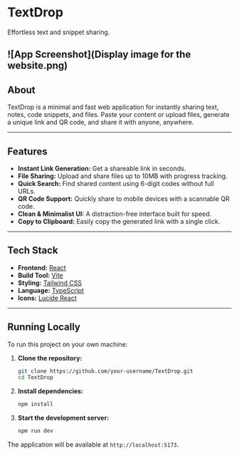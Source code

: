 # TextDrop

Effortless text and snippet sharing.

![App Screenshot](Display image for the website.png)
---

## About

TextDrop is a minimal and fast web application for instantly sharing text, notes, code snippets, and files. Paste your content or upload files, generate a unique link and QR code, and share it with anyone, anywhere.

---

## Features

- **Instant Link Generation:** Get a shareable link in seconds.  
- **File Sharing:** Upload and share files up to 10MB with progress tracking.
- **Quick Search:** Find shared content using 6-digit codes without full URLs.
- **QR Code Support:** Quickly share to mobile devices with a scannable QR code.  
- **Clean & Minimalist UI:** A distraction-free interface built for speed.  
- **Copy to Clipboard:** Easily copy the generated link with a single click.

---

## Tech Stack

- **Frontend:** [React](https://react.dev/)  
- **Build Tool:** [Vite](https://vitejs.dev/)  
- **Styling:** [Tailwind CSS](https://tailwindcss.com/)  
- **Language:** [TypeScript](https://www.typescriptlang.org/)  
- **Icons:** [Lucide React](https://lucide.dev/)

---

## Running Locally

To run this project on your own machine:

1. **Clone the repository:**

    ```bash
    git clone https://github.com/your-username/TextDrop.git
    cd TextDrop
    ```

2. **Install dependencies:**

    ```bash
    npm install
    ```

3. **Start the development server:**

    ```bash
    npm run dev
    ```

The application will be available at `http://localhost:5173`.

